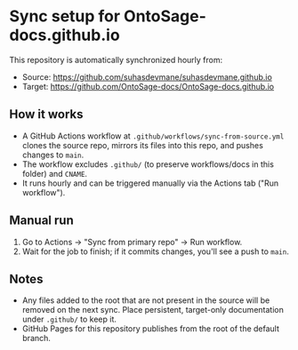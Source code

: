# Sync setup for OntoSage-docs.github.io

This repository is automatically synchronized hourly from:

- Source: https://github.com/suhasdevmane/suhasdevmane.github.io
- Target: https://github.com/OntoSage-docs/OntoSage-docs.github.io

## How it works

- A GitHub Actions workflow at `.github/workflows/sync-from-source.yml` clones the source repo,
  mirrors its files into this repo, and pushes changes to `main`.
- The workflow excludes `.github/` (to preserve workflows/docs in this folder) and `CNAME`.
- It runs hourly and can be triggered manually via the Actions tab ("Run workflow").

## Manual run

1) Go to Actions → "Sync from primary repo" → Run workflow.
2) Wait for the job to finish; if it commits changes, you'll see a push to `main`.

## Notes

- Any files added to the root that are not present in the source will be removed on the next sync.
  Place persistent, target-only documentation under `.github/` to keep it.
- GitHub Pages for this repository publishes from the root of the default branch.